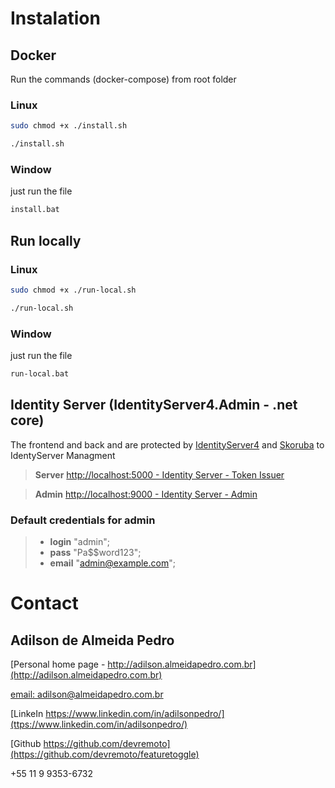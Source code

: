 # Instalation

## Docker
Run the commands (docker-compose)  from root folder

### Linux
```bash
sudo chmod +x ./install.sh

./install.sh
```

### Window
just run the file
```cmd
install.bat
```



## Run locally

### Linux
```bash
sudo chmod +x ./run-local.sh

./run-local.sh
```

### Window
just run the file
```cmd
run-local.bat
```



## Identity Server (IdentityServer4.Admin - .net core)
The frontend and back and are protected by [IdentityServer4](https://github.com/IdentityServer/IdentityServer4 "Check this out") and [Skoruba](https://github.com/skoruba/IdentityServer4.Admin "Check this out") to IdentyServer Managment

> **Server** [http://localhost:5000 - Identity Server - Token Issuer ](http://localhost:5000 "Token Issuer")

> **Admin** [http://localhost:9000 - Identity Server - Admin ](http://localhost:9000 "Identity Server - Admin")

### Default credentials for admin
> - **login** "admin";
> - **pass** "Pa$$word123";
> - **email** "admin@example.com";

# Contact

## Adilson de Almeida Pedro

[Personal home page - http://adilson.almeidapedro.com.br](http://adilson.almeidapedro.com.br)

[email: adilson@almeidapedro.com.br](mailto:adilson@almeidapedro.com.br)

[LinkeIn https://www.linkedin.com/in/adilsonpedro/](ttps://www.linkedin.com/in/adilsonpedro/)

[Github https://github.com/devremoto](https://github.com/devremoto/featuretoggle)

+55 11 9 9353-6732

